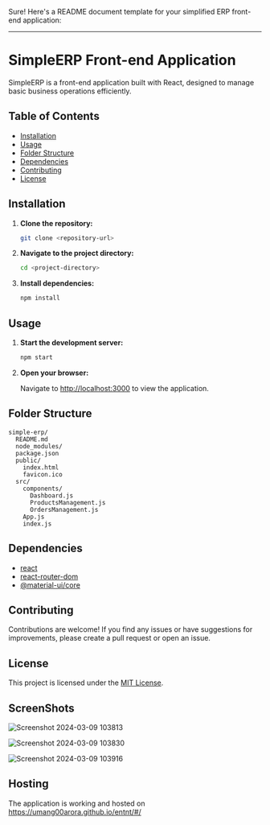 Sure! Here's a README document template for your simplified ERP front-end application:

---

# SimpleERP Front-end Application

SimpleERP is a front-end application built with React, designed to manage basic business operations efficiently.

## Table of Contents

- [Installation](#installation)
- [Usage](#usage)
- [Folder Structure](#folder-structure)
- [Dependencies](#dependencies)
- [Contributing](#contributing)
- [License](#license)

## Installation

1. **Clone the repository:**

   ```bash
   git clone <repository-url>
   ```

2. **Navigate to the project directory:**

   ```bash
   cd <project-directory>
   ```

3. **Install dependencies:**

   ```bash
   npm install
   ```

## Usage

1. **Start the development server:**

   ```bash
   npm start
   ```

2. **Open your browser:**

   Navigate to [http://localhost:3000](http://localhost:3000) to view the application.

## Folder Structure

```
simple-erp/
  README.md
  node_modules/
  package.json
  public/
    index.html
    favicon.ico
  src/
    components/
      Dashboard.js
      ProductsManagement.js
      OrdersManagement.js
    App.js
    index.js
```

## Dependencies

- [react](https://reactjs.org/)
- [react-router-dom](https://reactrouter.com/)
- [@material-ui/core](https://material-ui.com/)

## Contributing

Contributions are welcome! If you find any issues or have suggestions for improvements, please create a pull request or open an issue.

## License

This project is licensed under the [MIT License](LICENSE).

## **ScreenShots**

![Screenshot 2024-03-09 103813](https://github.com/umang00arora/entnt/assets/92449585/d098b5df-bea1-4d3f-bec1-61946e948898)


![Screenshot 2024-03-09 103830](https://github.com/umang00arora/entnt/assets/92449585/b7d68802-e8bb-48e4-85d4-d3a6b0a436ba)


![Screenshot 2024-03-09 103916](https://github.com/umang00arora/entnt/assets/92449585/cb676c39-ea16-4d96-b995-38aa4960ad33)


## **Hosting**

The application is working and hosted on https://umang00arora.github.io/entnt/#/
